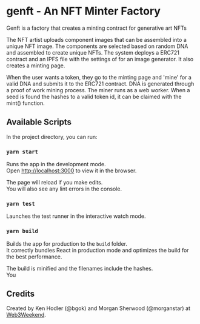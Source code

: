 # genft - An NFT Minter Factory
Genft is a factory that creates a minting contract for generative art NFTs

The NFT artist uploads component images that can be assembled into a unique NFT image. The components are selected based on random DNA and assembled to create unique NFTs. The system deploys a ERC721 contract and an IPFS file with the settings of for an image generator. It also creates a minting page.

When the user wants a token, they go to the minting page and 'mine' for a valid DNA and submits it to the ERC721 contract. DNA is generated through a proof of work mining process. The miner runs as a web worker. When a seed is found the hashes to a valid token id, it can be claimed with the mint() function.

## Available Scripts

In the project directory, you can run:

### `yarn start`

Runs the app in the development mode.\
Open [http://localhost:3000](http://localhost:3000) to view it in the browser.

The page will reload if you make edits.\
You will also see any lint errors in the console.

### `yarn test`

Launches the test runner in the interactive watch mode.

### `yarn build`

Builds the app for production to the `build` folder.\
It correctly bundles React in production mode and optimizes the build for the best performance.

The build is minified and the filenames include the hashes.\
You
## Credits
Created by Ken Hodler (@bgok) and Morgan Sherwood (@morganstar) at [Web3Weekend](https://web3.ethglobal.co/).